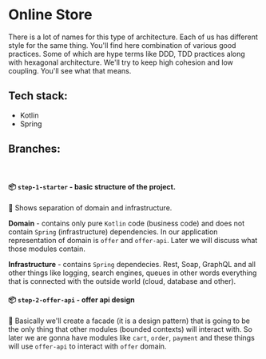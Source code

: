 # Online Store 

There is a lot of names for this type of architecture. Each of us has different style for the same thing. You'll find here  combination of various good practices. Some of which are hype terms like DDD, TDD practices along with hexagonal architecture. We'll try to keep high cohesion and low coupling. You'll see what that means.

## Tech stack: 
- Kotlin
- Spring

## Branches:

<br>

#### 📦 `step-1-starter` - basic structure of the project. 

📜 Shows separation of domain and infrastructure. 

**Domain** - contains only pure `Kotlin` code (business code) and does not contain `Spring` (infrastructure) dependencies. In our application representation of domain is `offer` and `offer-api`. Later we will discuss what those modules contain. 

**Infrastructure** - contains `Spring` dependecies. Rest, Soap, GraphQL and all other things like logging, search engines, queues in other words everything that is connected with the outside world (cloud, database and other).

#### 📦 `step-2-offer-api` - offer api design

📜 Basically we'll create a facade (it is a design pattern) that is going to be the only thing that other modules (bounded contexts) will interact with. So later we are gonna have modules like `cart`, `order`, `payment` and these things will use `offer-api` to interact with `offer` domain.
